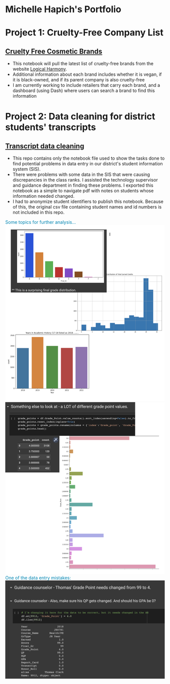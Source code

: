 # Michelle Hapich's Portfolio

# Project 1: Cruelty-Free Company List
## [Cruelty Free Cosmetic Brands](https://github.com/mhapich/cruelty_free_products.git)

- This notebook will pull the latest list of cruelty-free brands from the website [Logical Harmony](https://logicalharmony.net/cruelty-free-brand-list/).
- Additional information about each brand includes whether it is vegan, if it is black-owned, and if its parent company is also cruelty-free
- I am currently working to include retailers that carry each brand, and a dashboard (using Dash) where users can search a brand to find this information

[](/images/logo.PNG)
[](/images/black-owned.PNG)
[](/images/parent_co.PNG)

# Project 2: Data cleaning for district students' transcripts

## [Transcript data cleaning](https://github.com/mhapich/transcript_cleaning.git)

- This repo contains only the notebook file used to show the tasks done to find potential problems in data entry in our district's student information system (SIS).  
- There were problems with some data in the SIS that were causing discrepancies in the class ranks.  I assisted the technology supervisor and guidance department in finding these problems.  I exported this notebook as a simple to navigate pdf with notes on students whose information needed changed.
- I had to anonymize student identifiers to publish this notebook.  Because of this, the original csv file containing student names and id numbers is not included in this repo.

<span style="color:#0086b3">Some topics for further analysis...</span>
![EDA](/Assests/Images/EDA.PNG)
![](/Assests/Images/gpa.PNG)
<br>
<span style="color:#0086b3">One of the data entry mistakes:</span>
![Some main findings for admin](/Assests/Images/fix_anomalies.PNG)
<br>

